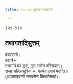 ```yaml
---
title: १५ १५ पुनअप्पमादवग्गो

---
```

३२४-३३३  


## तथागतादिसुत्तम्

पन्नरसमो।  
उद्दानं –  
तथागतं पदं कूटं, मूलं सारेन वस्सिकम्।  
राजा चन्दिमसूरिया च, वत्थेन दसमं पदन्ति॥  
(अप्पमादवग्गो रागवसेन वित्थारेतब्बो)।  